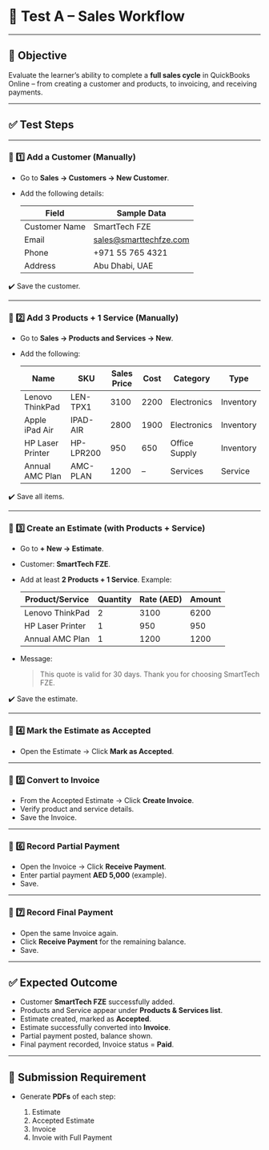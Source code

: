 # 📝 **Test A – Sales Workflow**

---

## 🎯 **Objective**

Evaluate the learner’s ability to complete a **full sales cycle** in QuickBooks Online – from creating a customer and products, to invoicing, and receiving payments.

---

## ✅ **Test Steps**

---

### 🧱 **1️⃣ Add a Customer (Manually)**

- Go to **Sales → Customers → New Customer**.
- Add the following details:

  | Field         | Sample Data                                             |
  | ------------- | ------------------------------------------------------- |
  | Customer Name | SmartTech FZE                                           |
  | Email         | [sales@smarttechfze.com](mailto:sales@smarttechfze.com) |
  | Phone         | +971 55 765 4321                                        |
  | Address       | Abu Dhabi, UAE                                          |

✔️ Save the customer.

---

### 🧱 **2️⃣ Add 3 Products + 1 Service (Manually)**

- Go to **Sales → Products and Services → New**.
- Add the following:

  | Name             | SKU       | Sales Price | Cost | Category      | Type      |
  | ---------------- | --------- | ----------- | ---- | ------------- | --------- |
  | Lenovo ThinkPad  | LEN-TPX1  | 3100        | 2200 | Electronics   | Inventory |
  | Apple iPad Air   | IPAD-AIR  | 2800        | 1900 | Electronics   | Inventory |
  | HP Laser Printer | HP-LPR200 | 950         | 650  | Office Supply | Inventory |
  | Annual AMC Plan  | AMC-PLAN  | 1200        | –    | Services      | Service   |

✔️ Save all items.

---

### 🧱 **3️⃣ Create an Estimate (with Products + Service)**

- Go to **+ New → Estimate**.

- Customer: **SmartTech FZE**.

- Add at least **2 Products + 1 Service**. Example:

  | Product/Service  | Quantity | Rate (AED) | Amount |
  | ---------------- | -------- | ---------- | ------ |
  | Lenovo ThinkPad  | 2        | 3100       | 6200   |
  | HP Laser Printer | 1        | 950        | 950    |
  | Annual AMC Plan  | 1        | 1200       | 1200   |

- Message:

  > This quote is valid for 30 days. Thank you for choosing SmartTech FZE.

✔️ Save the estimate.

---

### 🧱 **4️⃣ Mark the Estimate as Accepted**

- Open the Estimate → Click **Mark as Accepted**.

---

### 🧱 **5️⃣ Convert to Invoice**

- From the Accepted Estimate → Click **Create Invoice**.
- Verify product and service details.
- Save the Invoice.

---

### 🧱 **6️⃣ Record Partial Payment**

- Open the Invoice → Click **Receive Payment**.
- Enter partial payment **AED 5,000** (example).
- Save.

---

### 🧱 **7️⃣ Record Final Payment**

- Open the same Invoice again.
- Click **Receive Payment** for the remaining balance.
- Save.

---

## ✅ **Expected Outcome**

- Customer **SmartTech FZE** successfully added.
- Products and Service appear under **Products & Services list**.
- Estimate created, marked as **Accepted**.
- Estimate successfully converted into **Invoice**.
- Partial payment posted, balance shown.
- Final payment recorded, Invoice status = **Paid**.

---

## 📌 **Submission Requirement**

- Generate **PDFs** of each step:

  1. Estimate
  2. Accepted Estimate
  3. Invoice
  4. Invoie with Full Payment
